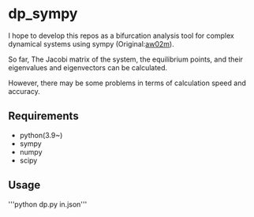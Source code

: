 # dp_sympy
I hope to develop this repos as a bifurcation analysis tool for complex dynamical systems using sympy (Original:[aw02m](https://github.com/aw02m/discrete_bif_sympy)).


So far, The Jacobi matrix of the system, the equilibrium points, and their eigenvalues and eigenvectors can be calculated.

However, there may be some problems in terms of calculation speed and accuracy.

## Requirements
* python(3.9~)
* sympy
* numpy
* scipy

## Usage

'''python dp.py in.json'''
